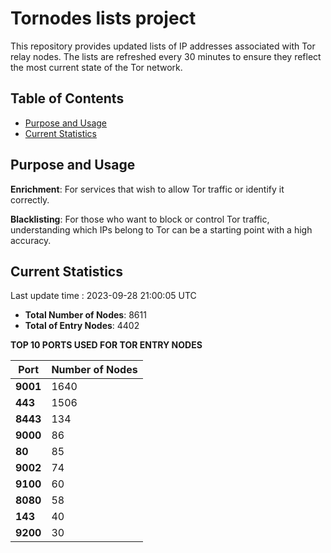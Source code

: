 # Tornodes lists project

This repository provides updated lists of IP addresses associated with Tor relay nodes. The lists are refreshed every 30 minutes to ensure they reflect the most current state of the Tor network.

## Table of Contents

- [Purpose and Usage](#purpose-and-usage)
- [Current Statistics](#current-statistics)


## Purpose and Usage

**Enrichment**: For services that wish to allow Tor traffic or identify it correctly.

**Blacklisting**: For those who want to block or control Tor traffic, understanding which IPs belong to Tor can be a starting point with a high accuracy.

## Current Statistics

Last update time : 2023-09-28 21:00:05 UTC

- **Total Number of Nodes**: 8611
- **Total of Entry Nodes**: 4402

**TOP 10 PORTS USED FOR TOR ENTRY NODES**

| **Port** | **Number of Nodes** |
|------|-----------------|
| **9001**   | 1640  |
| **443**   | 1506  |
| **8443**   | 134  |
| **9000**   | 86  |
| **80**   | 85  |
| **9002**   | 74  |
| **9100**   | 60  |
| **8080**   | 58  |
| **143**   | 40  |
| **9200**   | 30  |

